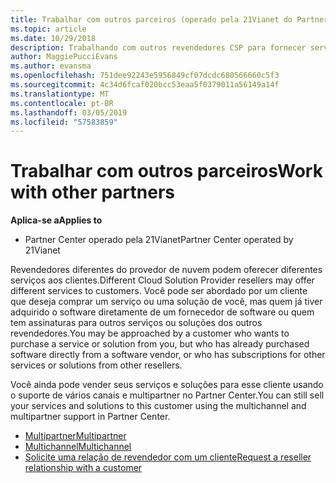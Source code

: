 ```yaml
---
title: Trabalhar com outros parceiros (operado pela 21Vianet do Partner Center)
ms.topic: article
ms.date: 10/29/2018
description: Trabalhando com outros revendedores CSP para fornecer serviços ao mesmo cliente.
author: MaggiePucciEvans
ms.author: evansma
ms.openlocfilehash: 751dee92243e5956849cf07dcdc680566660c5f3
ms.sourcegitcommit: 4c34d6fcaf020bcc53eaa5f0379011a56149a14f
ms.translationtype: MT
ms.contentlocale: pt-BR
ms.lasthandoff: 03/05/2019
ms.locfileid: "57583859"
---
```

# <a name="work-with-other-partners"></a><span data-ttu-id="a7de5-103">Trabalhar com outros parceiros</span><span class="sxs-lookup"><span data-stu-id="a7de5-103">Work with other partners</span></span>

<span data-ttu-id="a7de5-104">**Aplica-se a**</span><span class="sxs-lookup"><span data-stu-id="a7de5-104">**Applies to**</span></span>

-   <span data-ttu-id="a7de5-105">Partner Center operado pela 21Vianet</span><span class="sxs-lookup"><span data-stu-id="a7de5-105">Partner Center operated by 21Vianet</span></span>


<span data-ttu-id="a7de5-106">Revendedores diferentes do provedor de nuvem podem oferecer diferentes serviços aos clientes.</span><span class="sxs-lookup"><span data-stu-id="a7de5-106">Different Cloud Solution Provider resellers may offer different services to customers.</span></span> <span data-ttu-id="a7de5-107">Você pode ser abordado por um cliente que deseja comprar um serviço ou uma solução de você, mas quem já tiver adquirido o software diretamente de um fornecedor de software ou quem tem assinaturas para outros serviços ou soluções dos outros revendedores.</span><span class="sxs-lookup"><span data-stu-id="a7de5-107">You may be approached by a customer who wants to purchase a service or solution from you, but who has already purchased software directly from a software vendor, or who has subscriptions for other services or solutions from other resellers.</span></span> 

<span data-ttu-id="a7de5-108">Você ainda pode vender seus serviços e soluções para esse cliente usando o suporte de vários canais e multipartner no Partner Center.</span><span class="sxs-lookup"><span data-stu-id="a7de5-108">You can still sell your services and solutions to this customer using the multichannel and multipartner support in Partner Center.</span></span>

-   [<span data-ttu-id="a7de5-109">Multipartner</span><span class="sxs-lookup"><span data-stu-id="a7de5-109">Multipartner</span></span>](multipartner.md)
-   [<span data-ttu-id="a7de5-110">Multichannel</span><span class="sxs-lookup"><span data-stu-id="a7de5-110">Multichannel</span></span>](multichannel.md)
-   [<span data-ttu-id="a7de5-111">Solicite uma relação de revendedor com um cliente</span><span class="sxs-lookup"><span data-stu-id="a7de5-111">Request a reseller relationship with a customer</span></span>](request-a-relationship-with-a-customer.md)
